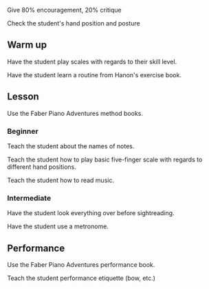 Give 80% encouragement, 20% critique

Check the student's hand position and posture

## Warm up

Have the student play scales with regards to their skill level.

Have the student learn a routine from Hanon's exercise book.

## Lesson

Use the Faber Piano Adventures method books.

### Beginner

Teach the student about the names of notes.

Teach the student how to play basic five-finger scale with regards to different hand positions.

Teach the student how to read music.

### Intermediate

Have the student look everything over before sightreading.

Have the student use a metronome.

## Performance

Use the Faber Piano Adventures performance book.

Teach the student performance etiquette (bow, etc.)

